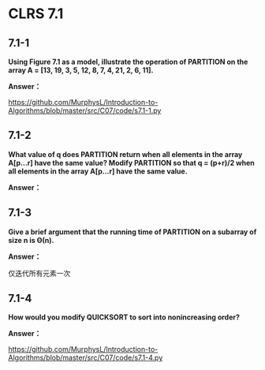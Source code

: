 # CLRS 7.1

## 7.1-1

**Using Figure 7.1 as a model, illustrate the operation of PARTITION on the array A = [13, 19, 3, 5, 12, 8, 7, 4, 21, 2, 6, 11].**

**Answer：**

https://github.com/MurphysL/Introduction-to-Algorithms/blob/master/src/C07/code/s7.1-1.py


## 7.1-2

**What value of q does PARTITION return when all elements in the array A[p...r] have the same value? Modify PARTITION so that q = (p+r)/2 when all elements in the array A[p...r] have the same value.**

**Answer：**



## 7.1-3

**Give a brief argument that the running time of PARTITION on a subarray of size n is Θ(n).**

**Answer：**

仅迭代所有元素一次


## 7.1-4

**How would you modify QUICKSORT to sort into nonincreasing order?**

**Answer：**

https://github.com/MurphysL/Introduction-to-Algorithms/blob/master/src/C07/code/s7.1-4.py